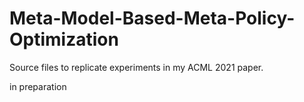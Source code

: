 # Meta-Model-Based-Meta-Policy-Optimization
Source files to replicate experiments in my ACML 2021 paper.

in preparation
